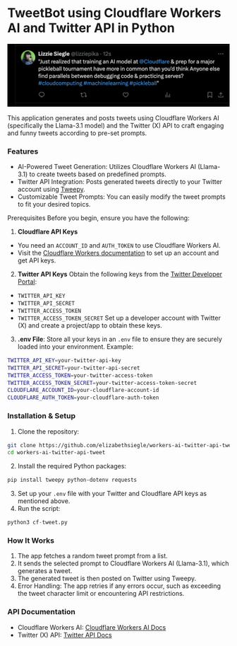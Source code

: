 # TweetBot using Cloudflare Workers AI and Twitter API in Python

![Example of Generated Tweet image](https://github.com/elizabethsiegle/workers-ai-twitter-api-tweet/blob/main/lizziepika-generated-tweet.png?raw=true)

This application generates and posts tweets using Cloudflare Workers AI (specifically the Llama-3.1 model) and the Twitter (X) API to craft engaging and funny tweets according to pre-set prompts.

### Features
- AI-Powered Tweet Generation: Utilizes Cloudflare Workers AI (Llama-3.1) to create tweets based on predefined prompts.
- Twitter API Integration: Posts generated tweets directly to your Twitter account using [Tweepy](https://www.tweepy.org/).
- Customizable Tweet Prompts: You can easily modify the tweet prompts to fit your desired topics.

Prerequisites
Before you begin, ensure you have the following:

1. <strong>Cloudflare API Keys</strong>

- You need an `ACCOUNT_ID` and `AUTH_TOKEN` to use Cloudflare Workers AI.
- Visit the [Cloudflare Workers documentation](https://developers.cloudflare.com/workers/) to set up an account and get API keys.

2. <strong>Twitter API Keys</strong>
Obtain the following keys from the [Twitter Developer Portal](https://developer.twitter.com/en/apps):
- `TWITTER_API_KEY`
- `TWITTER_API_SECRET`
- `TWITTER_ACCESS_TOKEN`
- `TWITTER_ACCESS_TOKEN_SECRET`
Set up a developer account with Twitter (X) and create a project/app to obtain these keys.

3. <strong>.env File</strong>: Store all your keys in an `.env` file to ensure they are securely loaded into your environment. Example:

```bash
TWITTER_API_KEY=your-twitter-api-key
TWITTER_API_SECRET=your-twitter-api-secret
TWITTER_ACCESS_TOKEN=your-twitter-access-token
TWITTER_ACCESS_TOKEN_SECRET=your-twitter-access-token-secret
CLOUDFLARE_ACCOUNT_ID=your-cloudflare-account-id
CLOUDFLARE_AUTH_TOKEN=your-cloudflare-auth-token
```
### Installation & Setup
1. Clone the repository:
```bash
git clone https://github.com/elizabethsiegle/workers-ai-twitter-api-tweet.git
cd workers-ai-twitter-api-tweet
```
2. Install the required Python packages:
```bash
pip install tweepy python-dotenv requests
```
3. Set up your `.env` file with your Twitter and Cloudflare API keys as mentioned above.
4. Run the script:
```python
python3 cf-tweet.py
```

### How It Works
1. The app fetches a random tweet prompt from a list.
2. It sends the selected prompt to Cloudflare Workers AI (Llama-3.1), which generates a tweet.
3. The generated tweet is then posted on Twitter using Tweepy.
4. Error Handling: The app retries if any errors occur, such as exceeding the tweet character limit or encountering API restrictions.

### API Documentation
- Cloudflare Workers AI: [Cloudflare Workers AI Docs](https://developers.cloudflare.com/workers-ai/models/)
- Twitter (X) API: [Twitter API Docs](https://developer.x.com/en/docs)